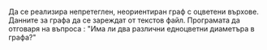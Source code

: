 Да се реализира непретеглен, неориентиран граф с оцветени върхове. Данните за графа да се зареждат от текстов файл. Програмата да отговаря на въпроса : "Има ли два различни едноцветни диаметъра в графа?"
